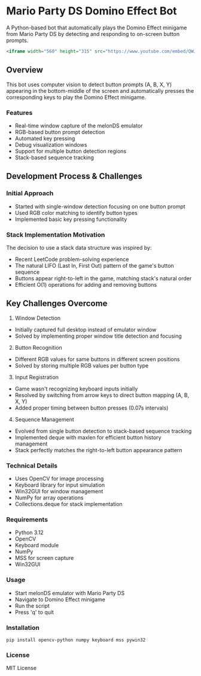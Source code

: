 # Mario Party DS Domino Effect Bot
A Python-based bot that automatically plays the Domino Effect minigame from Mario Party DS by detecting and responding to on-screen button prompts.

```html
<iframe width="560" height="315" src="https://www.youtube.com/embed/QWJFMsfa0ag?si=2WWGxXLV02MNITmP" title="YouTube video player" frameborder="0" allow="accelerometer; autoplay; clipboard-write; encrypted-media; gyroscope; picture-in-picture; web-share" referrerpolicy="strict-origin-when-cross-origin" allowfullscreen></iframe>
```

## Overview
This bot uses computer vision to detect button prompts (A, B, X, Y) appearing in the bottom-middle of the screen and automatically presses the corresponding keys to play the Domino Effect minigame.
### Features
* Real-time window capture of the melonDS emulator
* RGB-based button prompt detection
* Automated key pressing
* Debug visualization windows
* Support for multiple button detection regions
* Stack-based sequence tracking
## Development Process & Challenges
### Initial Approach
* Started with single-window detection focusing on one button prompt
* Used RGB color matching to identify button types
* Implemented basic key pressing functionality
### Stack Implementation Motivation
The decision to use a stack data structure was inspired by:
* Recent LeetCode problem-solving experience
* The natural LIFO (Last In, First Out) pattern of the game's button sequence
* Buttons appear right-to-left in the game, matching stack's natural order
* Efficient O(1) operations for adding and removing buttons
## Key Challenges Overcome
1. Window Detection
* Initially captured full desktop instead of emulator window
* Solved by implementing proper window title detection and focusing
2. Button Recognition
* Different RGB values for same buttons in different screen positions
* Solved by storing multiple RGB values per button type
3. Input Registration
* Game wasn't recognizing keyboard inputs initially
* Resolved by switching from arrow keys to direct button mapping (A, B, X, Y)
* Added proper timing between button presses (0.07s intervals)
4. Sequence Management
* Evolved from single button detection to stack-based sequence tracking
* Implemented deque with maxlen for efficient button history management
* Stack perfectly matches the right-to-left button appearance pattern
### Technical Details
* Uses OpenCV for image processing
* Keyboard library for input simulation
* Win32GUI for window management
* NumPy for array operations
* Collections.deque for stack implementation
### Requirements
* Python 3.12
* OpenCV
* Keyboard module
* NumPy
* MSS for screen capture
* Win32GUI
### Usage
* Start melonDS emulator with Mario Party DS
* Navigate to Domino Effect minigame
* Run the script
* Press 'q' to quit
### Installation
```pip install opencv-python numpy keyboard mss pywin32```
### License
MIT License
